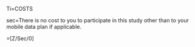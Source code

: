 Ti=COSTS

sec=There is no cost to you to participate in this study other than to your mobile data plan if applicable.

=[Z/Sec/0]